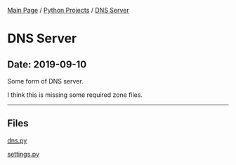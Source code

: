 [Main Page](/) / [Python Projects](/python) / [DNS Server](/python/2019-09-10_DNS_Server)

# DNS Server

## Date: 2019-09-10

Some form of DNS server.

I think this is missing some required zone files.

-----

## Files

[dns.py](dns.py)

[settings.py](settings.py)